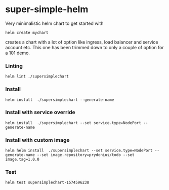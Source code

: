 # super-simple-helm
Very minimalistic helm chart to get started with 

```
helm create mychart
```

creates a chart with a lot of option like ingress, load balancer and service account etc. This one has been trimmed down to only a couple of option for a
101 demo.


### Linting 
```
helm lint ./supersimplechart
```

### Install 
```
helm install  ./supersimplechart --generate-name
```

### Install with service override 
```
helm install  ./supersimplechart --set service.type=NodePort --generate-name
```

### Install with custom image 

```
helm helm install  ./supersimplechart --set service.type=NodePort --generate-name --set image.repository=prydonius/todo --set image.tag=1.0.0
```

### Test 
```
helm test supersimplechart-1574596238
```